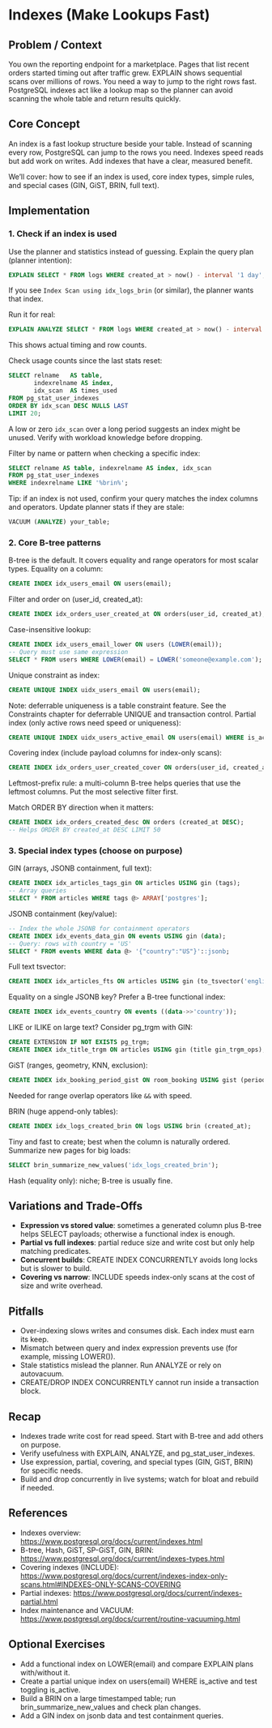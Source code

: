 # Indexes (Make Lookups Fast)

## Problem / Context

You own the reporting endpoint for a marketplace. Pages that list recent orders started timing out after traffic grew. EXPLAIN shows sequential scans over millions of rows. You need a way to jump to the right rows fast. PostgreSQL indexes act like a lookup map so the planner can avoid scanning the whole table and return results quickly.

## Core Concept

An index is a fast lookup structure beside your table. Instead of scanning every row, PostgreSQL can jump to the rows you need. Indexes speed reads but add work on writes. Add indexes that have a clear, measured benefit.

We’ll cover: how to see if an index is used, core index types, simple rules, and special cases (GIN, GiST, BRIN, full text).

## Implementation

### 1. Check if an index is used

Use the planner and statistics instead of guessing.
Explain the query plan (planner intention):

```sql
EXPLAIN SELECT * FROM logs WHERE created_at > now() - interval '1 day';
```

If you see `Index Scan using idx_logs_brin` (or similar), the planner wants that index.

Run it for real:

```sql
EXPLAIN ANALYZE SELECT * FROM logs WHERE created_at > now() - interval '1 day';
```

This shows actual timing and row counts.

Check usage counts since the last stats reset:

```sql
SELECT relname   AS table,
       indexrelname AS index,
       idx_scan  AS times_used
FROM pg_stat_user_indexes
ORDER BY idx_scan DESC NULLS LAST
LIMIT 20;
```

A low or zero `idx_scan` over a long period suggests an index might be unused. Verify with workload knowledge before dropping.

Filter by name or pattern when checking a specific index:

```sql
SELECT relname AS table, indexrelname AS index, idx_scan
FROM pg_stat_user_indexes
WHERE indexrelname LIKE '%brin%';
```

Tip: if an index is not used, confirm your query matches the index columns and operators. Update planner stats if they are stale:

```sql
VACUUM (ANALYZE) your_table;
```

### 2. Core B-tree patterns

B-tree is the default. It covers equality and range operators for most scalar types.
Equality on a column:

```sql
CREATE INDEX idx_users_email ON users(email);
```

Filter and order on (user_id, created_at):

```sql
CREATE INDEX idx_orders_user_created_at ON orders(user_id, created_at);
```

Case-insensitive lookup:

```sql
CREATE INDEX idx_users_email_lower ON users (LOWER(email));
-- Query must use same expression
SELECT * FROM users WHERE LOWER(email) = LOWER('someone@example.com');
```

Unique constraint as index:

```sql
CREATE UNIQUE INDEX uidx_users_email ON users(email);
```

Note: deferrable uniqueness is a table constraint feature. See the Constraints chapter for deferrable UNIQUE and transaction control.
Partial index (only active rows need speed or uniqueness):

```sql
CREATE UNIQUE INDEX uidx_users_active_email ON users(email) WHERE is_active;
```

Covering index (include payload columns for index-only scans):

```sql
CREATE INDEX idx_orders_user_created_cover ON orders(user_id, created_at) INCLUDE (total);
```

Leftmost-prefix rule: a multi-column B-tree helps queries that use the leftmost columns. Put the most selective filter first.

Match ORDER BY direction when it matters:

```sql
CREATE INDEX idx_orders_created_desc ON orders (created_at DESC);
-- Helps ORDER BY created_at DESC LIMIT 50
```

### 3. Special index types (choose on purpose)

GIN (arrays, JSONB containment, full text):

```sql
CREATE INDEX idx_articles_tags_gin ON articles USING gin (tags);
-- Array queries
SELECT * FROM articles WHERE tags @> ARRAY['postgres'];
```

JSONB containment (key/value):

```sql
-- Index the whole JSONB for containment operators
CREATE INDEX idx_events_data_gin ON events USING gin (data);
-- Query: rows with country = 'US'
SELECT * FROM events WHERE data @> '{"country":"US"}'::jsonb;
```

Full text tsvector:

```sql
CREATE INDEX idx_articles_fts ON articles USING gin (to_tsvector('english', title || ' ' || body));
```

Equality on a single JSONB key? Prefer a B-tree functional index:

```sql
CREATE INDEX idx_events_country ON events ((data->>'country'));
```

LIKE or ILIKE on large text? Consider pg_trgm with GIN:

```sql
CREATE EXTENSION IF NOT EXISTS pg_trgm;
CREATE INDEX idx_title_trgm ON articles USING gin (title gin_trgm_ops);
```

GiST (ranges, geometry, KNN, exclusion):

```sql
CREATE INDEX idx_booking_period_gist ON room_booking USING gist (period);
```

Needed for range overlap operators like `&&` with speed.

BRIN (huge append-only tables):

```sql
CREATE INDEX idx_logs_created_brin ON logs USING brin (created_at);
```

Tiny and fast to create; best when the column is naturally ordered. Summarize new pages for big loads:

```sql
SELECT brin_summarize_new_values('idx_logs_created_brin');
```

Hash (equality only): niche; B-tree is usually fine.

## Variations and Trade‑Offs

- **Expression vs stored value**: sometimes a generated column plus B-tree helps SELECT payloads; otherwise a functional index is enough.
- **Partial vs full indexes**: partial reduce size and write cost but only help matching predicates.
- **Concurrent builds**: CREATE INDEX CONCURRENTLY avoids long locks but is slower to build.
- **Covering vs narrow**: INCLUDE speeds index-only scans at the cost of size and write overhead.

## Pitfalls

- Over-indexing slows writes and consumes disk. Each index must earn its keep.
- Mismatch between query and index expression prevents use (for example, missing LOWER()).
- Stale statistics mislead the planner. Run ANALYZE or rely on autovacuum.
- CREATE/DROP INDEX CONCURRENTLY cannot run inside a transaction block.

## Recap

- Indexes trade write cost for read speed. Start with B-tree and add others on purpose.
- Verify usefulness with EXPLAIN, ANALYZE, and pg_stat_user_indexes.
- Use expression, partial, covering, and special types (GIN, GiST, BRIN) for specific needs.
- Build and drop concurrently in live systems; watch for bloat and rebuild if needed.

## References

- Indexes overview: https://www.postgresql.org/docs/current/indexes.html
- B-tree, Hash, GiST, SP-GiST, GIN, BRIN: https://www.postgresql.org/docs/current/indexes-types.html
- Covering indexes (INCLUDE): https://www.postgresql.org/docs/current/indexes-index-only-scans.html#INDEXES-ONLY-SCANS-COVERING
- Partial indexes: https://www.postgresql.org/docs/current/indexes-partial.html
- Index maintenance and VACUUM: https://www.postgresql.org/docs/current/routine-vacuuming.html

## Optional Exercises

- Add a functional index on LOWER(email) and compare EXPLAIN plans with/without it.
- Create a partial unique index on users(email) WHERE is_active and test toggling is_active.
- Build a BRIN on a large timestamped table; run brin_summarize_new_values and check plan changes.
- Add a GIN index on jsonb data and test containment queries.
